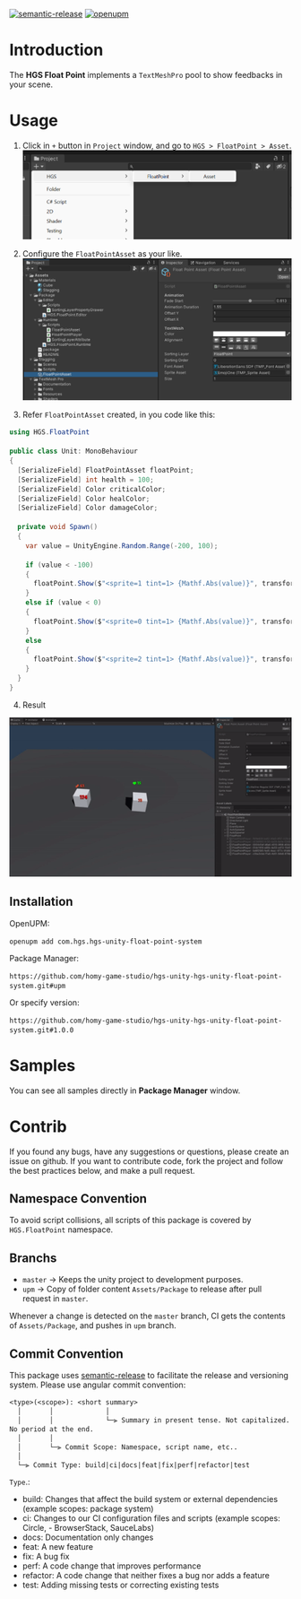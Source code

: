 [![semantic-release](https://img.shields.io/badge/%20%20%F0%9F%93%A6%F0%9F%9A%80-semantic--release-e10079.svg)](https://github.com/semantic-release/semantic-release)
[![openupm](https://img.shields.io/npm/v/com.hgs.hgs-unity-float-point-system?label=openupm&registry_uri=https://package.openupm.com)](https://openupm.com/packages/com.hgs.hgs-unity-float-point-system/)

# Introduction
The **HGS Float Point** implements a `TextMeshPro` pool to show feedbacks in your scene.

# Usage

1) Click in `+` button in `Project` window, and go to `HGS > FloatPoint > Asset`.
![](/.github/images/create.png)

2) Configure the `FloatPointAsset` as your like.
![](/.github/images/scriptable.png)

3) Refer `FloatPointAsset` created, in you code like this:

```cs
using HGS.FloatPoint

public class Unit: MonoBehaviour
{
  [SerializeField] FloatPointAsset floatPoint;
  [SerializeField] int health = 100;
  [SerializeField] Color criticalColor;
  [SerializeField] Color healColor;
  [SerializeField] Color damageColor;

  private void Spawn()
  {
    var value = UnityEngine.Random.Range(-200, 100);

    if (value < -100)
    {
      floatPoint.Show($"<sprite=1 tint=1> {Mathf.Abs(value)}", transform, criticalColor, 4);
    }
    else if (value < 0)
    {
      floatPoint.Show($"<sprite=0 tint=1> {Mathf.Abs(value)}", transform, damageColor, 3);
    }
    else
    {
      floatPoint.Show($"<sprite=2 tint=1> {Mathf.Abs(value)}", transform, healColor, 3);
    }
  }
}
```

4) Result

![](/.github/images/showcase.gif)

## Installation

OpenUPM:

`openupm add com.hgs.hgs-unity-float-point-system`

Package Manager:

`https://github.com/homy-game-studio/hgs-unity-hgs-unity-float-point-system.git#upm`

Or specify version:

`https://github.com/homy-game-studio/hgs-unity-hgs-unity-float-point-system.git#1.0.0`

# Samples

You can see all samples directly in **Package Manager** window.

# Contrib

If you found any bugs, have any suggestions or questions, please create an issue on github. If you want to contribute code, fork the project and follow the best practices below, and make a pull request.

## Namespace Convention

To avoid script collisions, all scripts of this package is covered by `HGS.FloatPoint` namespace.

## Branchs

- `master` -> Keeps the unity project to development purposes.
- `upm` -> Copy of folder content `Assets/Package` to release after pull request in `master`.

Whenever a change is detected on the `master` branch, CI gets the contents of `Assets/Package`, and pushes in `upm` branch.

## Commit Convention

This package uses [semantic-release](https://github.com/semantic-release/semantic-release) to facilitate the release and versioning system. Please use angular commit convention:

```
<type>(<scope>): <short summary>
  │       │             │
  │       │             └─⫸ Summary in present tense. Not capitalized. No period at the end.
  │       │
  │       └─⫸ Commit Scope: Namespace, script name, etc..
  │
  └─⫸ Commit Type: build|ci|docs|feat|fix|perf|refactor|test
```

`Type`.:

- build: Changes that affect the build system or external dependencies (example scopes: package system)
- ci: Changes to our CI configuration files and scripts (example scopes: Circle, - BrowserStack, SauceLabs)
- docs: Documentation only changes
- feat: A new feature
- fix: A bug fix
- perf: A code change that improves performance
- refactor: A code change that neither fixes a bug nor adds a feature
- test: Adding missing tests or correcting existing tests
